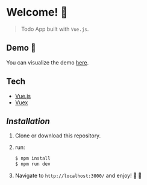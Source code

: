 # Welcome! 👋

> Todo App built with `Vue.js`.

## Demo 🚀

You can visualize the demo [here](https://vue-todoapp-vuex.netlify.app/).

## Tech

- [Vue.js](https://vuejs.org/)
- [Vuex](https://vuex.vuejs.org/)

## _Installation_

1. Clone or download this repository.

2. run:

   ```sh
   $ npm install
   $ npm run dev
   ```

3. Navigate to `http://localhost:3000/` and enjoy! 👋 🚀
